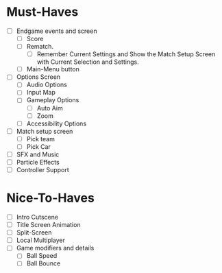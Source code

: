 # Must-Haves
- [ ] Endgame events and screen
	- [ ] Score
	- [ ] Rematch.
		- [ ] Remember Current Settings and Show the Match Setup Screen with Current Selection and Settings.
	- [ ] Main-Menu button
- [ ] Options Screen
	- [ ] Audio Options
	- [ ] Input Map
	- [ ] Gameplay Options
		- [ ] Auto Aim
		- [ ] Zoom
	- [ ] Accessibility Options
- [ ] Match setup screen
	- [ ] Pick team
	- [ ] Pick Car
- [ ] SFX and Music
- [ ] Particle Effects
- [ ] Controller Support
# Nice-To-Haves
- [ ] Intro Cutscene
- [ ] Title Screen Animation
- [ ] Split-Screen
- [ ] Local Multiplayer
- [ ] Game modifiers and details
	- [ ] Ball Speed
	- [ ] Ball Bounce